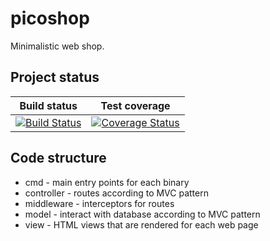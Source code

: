 picoshop
========
Minimalistic web shop.

## Project status
| Build status | Test coverage |
|:------------:|:-------------:|
| [![Build Status](https://travis-ci.org/willeponken/picoshop.svg?branch=master)](https://travis-ci.org/willeponken/picoshop) | [![Coverage Status](https://coveralls.io/repos/github/willeponken/picoshop/badge.svg?branch=master)](https://coveralls.io/github/willeponken/picoshop?branch=master) |

## Code structure
 * cmd - main entry points for each binary
 * controller - routes according to MVC pattern
 * middleware - interceptors for routes
 * model - interact with database according to MVC pattern
 * view - HTML views that are rendered for each web page
